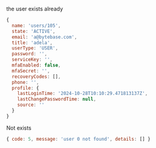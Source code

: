the user exists already

```javascript
{
  name: 'users/105',
  state: 'ACTIVE',
  email: 'a@bytebase.com',
  title: 'adela',
  userType: 'USER',
  password: '',
  serviceKey: '',
  mfaEnabled: false,
  mfaSecret: '',
  recoveryCodes: [],
  phone: '',
  profile: {
    lastLoginTime: '2024-10-28T10:10:29.471813137Z',
    lastChangePasswordTime: null,
    source: ''
  }
}
```

Not exists
```javascript
{ code: 5, message: 'user 0 not found', details: [] }
```